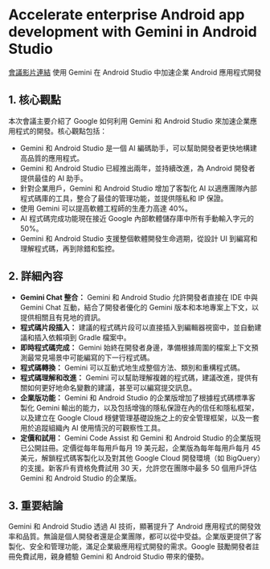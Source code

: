 # Accelerate enterprise Android app development with Gemini in Android Studio
[會議影片連結](https://www.youtube.com/watch?v=MPCI1klfgK0)
使用 Gemini 在 Android Studio 中加速企業 Android 應用程式開發

## 1. 核心觀點

本次會議主要介紹了 Google 如何利用 Gemini 和 Android Studio 來加速企業應用程式的開發。核心觀點包括：

*   Gemini 和 Android Studio 是一個 AI 編碼助手，可以幫助開發者更快地構建高品質的應用程式。
*   Gemini 和 Android Studio 已經推出兩年，並持續改進，為 Android 開發者提供最佳的 AI 助手。
*   針對企業用戶，Gemini 和 Android Studio 增加了客製化 AI 以適應團隊內部程式碼庫的工具，整合了最佳的管理功能，並提供隱私和 IP 保證。
*   使用 Gemini 可以提高軟體工程師的生產力高達 40%。
*   AI 程式碼完成功能現在接近 Google 內部軟體儲存庫中所有手動輸入字元的 50%。
*   Gemini 和 Android Studio 支援整個軟體開發生命週期，從設計 UI 到編寫和理解程式碼，再到除錯和監控。

## 2. 詳細內容

*   **Gemini Chat 整合：** Gemini 和 Android Studio 允許開發者直接在 IDE 中與 Gemini Chat 互動，結合了開發者優化的 Gemini 版本和本地專案上下文，以提供相關且有見地的資訊。
*   **程式碼片段插入：** 建議的程式碼片段可以直接插入到編輯器視窗中，並自動建議和插入依賴項到 Gradle 檔案中。
*   **即時程式碼完成：** Gemini 始終在開發者身邊，準備根據周圍的檔案上下文預測最常見場景中可能編寫的下一行程式碼。
*   **程式碼轉換：** Gemini 可以互動式地生成整個方法、類別和重構程式碼。
*   **程式碼理解和改進：** Gemini 可以幫助理解複雜的程式碼，建議改進，提供有關如何更好地命名變數的建議，甚至可以編寫提交訊息。
*   **企業版功能：** Gemini 和 Android Studio 的企業版增加了根據程式碼標準客製化 Gemini 輸出的能力，以及包括增強的隱私保證在內的信任和隱私框架，以及建立在 Google Cloud 穩健管理基礎設施之上的安全管理框架，以及一套用於追蹤組織內 AI 使用情況的可觀察性工具。
*   **定價和試用：** Gemini Code Assist 和 Gemini 和 Android Studio 的企業版現已公開註冊。定價從每年每用戶每月 19 美元起，企業版為每年每用戶每月 45 美元，解鎖程式碼客製化以及對其他 Google Cloud 開發環境（如 BigQuery）的支援。新客戶有資格免費試用 30 天，允許您在團隊中最多 50 個用戶評估 Gemini 和 Android Studio 的企業版。

## 3. 重要結論

Gemini 和 Android Studio 透過 AI 技術，顯著提升了 Android 應用程式的開發效率和品質。無論是個人開發者還是企業團隊，都可以從中受益。企業版更提供了客製化、安全和管理功能，滿足企業級應用程式開發的需求。Google 鼓勵開發者註冊免費試用，親身體驗 Gemini 和 Android Studio 帶來的優勢。
